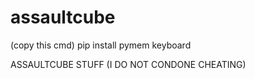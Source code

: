 # assaultcube




(copy this cmd) pip install pymem keyboard




ASSAULTCUBE STUFF (I DO NOT CONDONE CHEATING)
